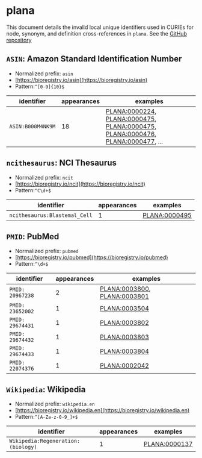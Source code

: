 # plana

This document details the invalid local unique identifiers used in CURIEs
for node, synonym, and definition cross-references in `plana`. See the [GitHub repository](https://github.com/obophenotype/planaria-ontology)


## `ASIN`: Amazon Standard Identification Number

- Normalized prefix: `asin`
- [https://bioregistry.io/asin](https://bioregistry.io/asin)
- Pattern:`^[0-9]{10}$`

| identifier        |   appearances | examples                                                                                                                                                                                                                                                                               |
|-------------------|---------------|----------------------------------------------------------------------------------------------------------------------------------------------------------------------------------------------------------------------------------------------------------------------------------------|
| `ASIN:B000M4NK9M` |            18 | [PLANA:0000224](https://bioregistry.io/PLANA:0000224), [PLANA:0000475](https://bioregistry.io/PLANA:0000475), [PLANA:0000475](https://bioregistry.io/PLANA:0000475), [PLANA:0000476](https://bioregistry.io/PLANA:0000476), [PLANA:0000477](https://bioregistry.io/PLANA:0000477), ... |

## `ncithesaurus`: NCI Thesaurus

- Normalized prefix: `ncit`
- [https://bioregistry.io/ncit](https://bioregistry.io/ncit)
- Pattern:`^C\d+$`

| identifier                    |   appearances | examples                                              |
|-------------------------------|---------------|-------------------------------------------------------|
| `ncithesaurus:Blastemal_Cell` |             1 | [PLANA:0000495](https://bioregistry.io/PLANA:0000495) |

## `PMID`: PubMed

- Normalized prefix: `pubmed`
- [https://bioregistry.io/pubmed](https://bioregistry.io/pubmed)
- Pattern:`^\d+$`

| identifier       |   appearances | examples                                                                                                     |
|------------------|---------------|--------------------------------------------------------------------------------------------------------------|
| `PMID: 20967238` |             2 | [PLANA:0003800](https://bioregistry.io/PLANA:0003800), [PLANA:0003801](https://bioregistry.io/PLANA:0003801) |
| `PMID: 23652002` |             1 | [PLANA:0003504](https://bioregistry.io/PLANA:0003504)                                                        |
| `PMID: 29674431` |             1 | [PLANA:0003802](https://bioregistry.io/PLANA:0003802)                                                        |
| `PMID: 29674432` |             1 | [PLANA:0003803](https://bioregistry.io/PLANA:0003803)                                                        |
| `PMID: 29674433` |             1 | [PLANA:0003804](https://bioregistry.io/PLANA:0003804)                                                        |
| `PMID: 22074376` |             1 | [PLANA:0002042](https://bioregistry.io/PLANA:0002042)                                                        |

## `Wikipedia`: Wikipedia

- Normalized prefix: `wikipedia.en`
- [https://bioregistry.io/wikipedia.en](https://bioregistry.io/wikipedia.en)
- Pattern:`^[A-Za-z-0-9_]+$`

| identifier                         |   appearances | examples                                              |
|------------------------------------|---------------|-------------------------------------------------------|
| `Wikipedia:Regeneration:(biology)` |             1 | [PLANA:0000137](https://bioregistry.io/PLANA:0000137) |

